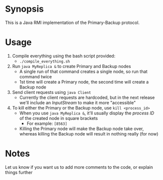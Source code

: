# Synopsis

This is a Java RMI implementation of the Primary-Backup protocol.


# Usage

1. Compile everything using the bash script provided:
   * `./compile_everything.sh`
2. Run `java MyReplica &` to create Primary and Backup nodes
   * A single run of that command creates a single node, so run that command twice
   * 1st time will create a Primary node, the second time will create a Backup node
3. Send client requests using `java Client`
   * Currently the client requests are hardcoded, but in the next release we'll include an _InputStream_ to make it more "accessible"
4. To kill either the Primary or the Backup node, use `kill <process_id>`
   * When you use `java MyReplica &`, it'll usually display the _process ID_ of the created node in square brackets
      * For example: `[8563]`
   * Killing the Primary node will make the Backup node take over, whereas killing the Backup node will result in nothing really (for now)
   
# Notes

Let us know if you want us to add more comments to the code, or explain things further
